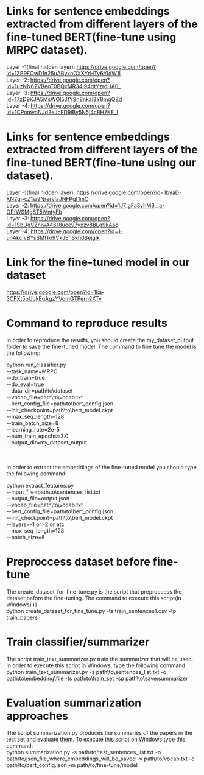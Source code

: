# Links for sentence embeddings extracted from different layers of the fine-tuned BERT(fine-tune using MRPC dataset).

Layer -1(final hidden layer): https://drive.google.com/open?id=1ZB9FOwD1n25uAByxnOXXYrHTy6YIdW1I <br /> 
Layer -2: https://drive.google.com/open?id=1uzNN62VBeoT0BQxMR34I94dtYzrdHA0_ <br /> 
Layer -3: https://drive.google.com/open?id=17zD9KJA5MsWOl5JfY9n8nkai3Y8mgQZd <br /> 
Layer -4: https://drive.google.com/open?id=1CPomvoNJd2eJcFD9iBy5N5j4cBH7KE_l <br /> 



# Links for sentence embeddings extracted from different layers of the fine-tuned BERT(fine-tune using our dataset).

Layer -1(final hidden layer): https://drive.google.com/open?id=1byaD-KN2gj-cZ1w9NrervlaJNFPgf1mC <br /> 
Layer -2: https://drive.google.com/open?id=1J7_gFa3vhM6__a-OPfWSMgST5lVntyFb <br /> 
Layer -3: https://drive.google.com/open?id=1SbUgVZniwA4618uce97yxzv8BLg9kAaq <br /> 
Layer -4: https://drive.google.com/open?id=1-unAkcIvBYsSMtTo9VkJEhSkh0Sejglk <br /> 

# Link for the fine-tuned model in our dataset

https://drive.google.com/open?id=1ka-3CFXt5bUbkEqAgzYVomGTPern2XTv

# Command to reproduce results

In order to reproduce the results, you should create the my_dataset_output folder to save the fine-tuned model. The command to fine tune the model is the following:<br>

python run_classifier.py <br>--task_name=MRPC <br>--do_train=true <br>--do_eval=true <br>--data_dir=path\to\dataset <br> --vocab_file=path\to\vocab.txt <br>--bert_config_file=path\to\bert_config.json <br>--init_checkpoint=path\to\bert_model.ckpt <br>--max_seq_length=128 <br>--train_batch_size=8 <br>--learning_rate=2e-5 <br>--num_train_epochs=3.0 <br>--output_dir=my_dataset_output

<br><br>
In order to extract the embeddings of the fine-tuned model you should type the following command:<br>

python extract_features.py<br> --input_file=path\to\sentences_list.txt <br>--output_file=output.json <br>--vocab_file=path\to\vocab.txt <br>--bert_config_file=path\to\bert_config.json <br>--init_checkpoint=path\to\bert_model.ckpt  <br>--layers=-1 or -2 or etc  <br>--max_seq_length=128 <br>--batch_size=8

# Preproccess dataset before fine-tune

The create_dataset_for_fine_tune.py is the script that preproccess the dataset before the fine-tuning. The command to execute this script(in Windows) is <br>
python create_dataset_for_fine_tune.py -ts train_sentences1.csv -tp train_papers

# Train classifier/summarizer

The script train_text_summarizer.py train the summarizer that will be used. In order to execute this script in Windows, type the following command:<br>
python train_text_summarizer.py -s path\to\sentences_list.txt -o path\to\embedding\file -ts path\to\train_set -sp path\to\save\summarizer


# Evaluation summarization approaches

The script summarization.py produces the summaries of the papers in the test set and evaluate them. To execute this script on Windows type this command:<br>
python summarization.py -s path/to/test_sentences_list.txt -o path/to/json_file_where_embeddings_will_be_saved -v path/to/vocab.txt -c path/to/bert_config.json -m path/to/fine-tune/model
